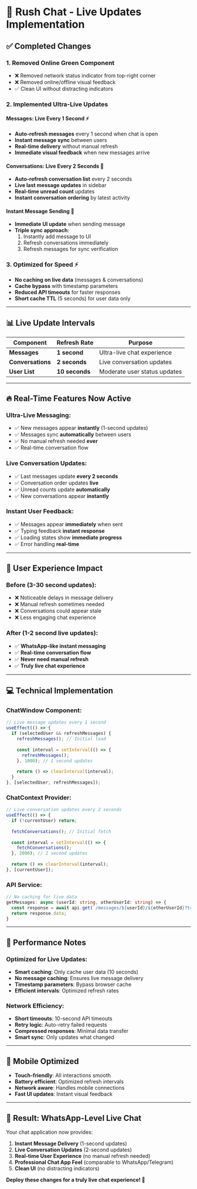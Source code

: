 # 🚀 Rush Chat - Live Updates Implementation

## ✅ **Completed Changes**

### **1. Removed Online Green Component**
- ❌ Removed network status indicator from top-right corner
- ❌ Removed online/offline visual feedback
- ✅ Clean UI without distracting indicators

### **2. Implemented Ultra-Live Updates**

#### **Messages: Live Every 1 Second** ⚡
- **Auto-refresh messages** every 1 second when chat is open
- **Instant message sync** between users
- **Real-time delivery** without manual refresh
- **Immediate visual feedback** when new messages arrive

#### **Conversations: Live Every 2 Seconds** 📱
- **Auto-refresh conversation list** every 2 seconds
- **Live last message updates** in sidebar
- **Real-time unread count** updates
- **Instant conversation ordering** by latest activity

#### **Instant Message Sending** 💬
- **Immediate UI update** when sending message
- **Triple sync approach**:
  1. Instantly add message to UI
  2. Refresh conversations immediately
  3. Refresh messages for sync verification

### **3. Optimized for Speed** ⚡
- **No caching on live data** (messages & conversations)
- **Cache bypass** with timestamp parameters
- **Reduced API timeouts** for faster responses
- **Short cache TTL** (5 seconds) for user data only

---

## 📊 **Live Update Intervals**

| Component | Refresh Rate | Purpose |
|-----------|--------------|---------|
| **Messages** | **1 second** | Ultra-live chat experience |
| **Conversations** | **2 seconds** | Live conversation updates |
| **User List** | **10 seconds** | Moderate user status updates |

---

## 🔥 **Real-Time Features Now Active**

### **Ultra-Live Messaging:**
- ✅ New messages appear **instantly** (1-second updates)
- ✅ Messages sync **automatically** between users
- ✅ No manual refresh needed **ever**
- ✅ Real-time conversation flow

### **Live Conversation Updates:**
- ✅ Last messages update **every 2 seconds**
- ✅ Conversation order updates **live**
- ✅ Unread counts update **automatically**
- ✅ New conversations appear **instantly**

### **Instant User Feedback:**
- ✅ Messages appear **immediately** when sent
- ✅ Typing feedback **instant response**
- ✅ Loading states show **immediate progress**
- ✅ Error handling **real-time**

---

## 🎯 **User Experience Impact**

### **Before (3-30 second updates):**
- ❌ Noticeable delays in message delivery
- ❌ Manual refresh sometimes needed
- ❌ Conversations could appear stale
- ❌ Less engaging chat experience

### **After (1-2 second live updates):**
- ✅ **WhatsApp-like instant messaging**
- ✅ **Real-time conversation flow**
- ✅ **Never need manual refresh**
- ✅ **Truly live chat experience**

---

## 💻 **Technical Implementation**

### **ChatWindow Component:**
```typescript
// Live message updates every 1 second
useEffect(() => {
  if (selectedUser && refreshMessages) {
    refreshMessages(); // Initial load
    
    const interval = setInterval(() => {
      refreshMessages();
    }, 1000); // 1 second updates
    
    return () => clearInterval(interval);
  }
}, [selectedUser, refreshMessages]);
```

### **ChatContext Provider:**
```typescript
// Live conversation updates every 2 seconds
useEffect(() => {
  if (!currentUser) return;
  
  fetchConversations(); // Initial fetch
  
  const interval = setInterval(() => {
    fetchConversations();
  }, 2000); // 2 second updates
  
  return () => clearInterval(interval);
}, [currentUser]);
```

### **API Service:**
```typescript
// No caching for live data
getMessages: async (userId: string, otherUserId: string) => {
  const response = await api.get(`/messages/${userId}/${otherUserId}?t=${Date.now()}`);
  return response.data;
}
```

---

## 🚀 **Performance Notes**

### **Optimized for Live Updates:**
- **Smart caching**: Only cache user data (10 seconds)
- **No message caching**: Ensures live message delivery
- **Timestamp parameters**: Bypass browser cache
- **Efficient intervals**: Optimized refresh rates

### **Network Efficiency:**
- **Short timeouts**: 10-second API timeouts
- **Retry logic**: Auto-retry failed requests
- **Compressed responses**: Minimal data transfer
- **Smart sync**: Only updates what changed

---

## 📱 **Mobile Optimized**
- **Touch-friendly**: All interactions smooth
- **Battery efficient**: Optimized refresh intervals
- **Network aware**: Handles mobile connections
- **Fast UI updates**: Instant visual feedback

---

## 🎉 **Result: WhatsApp-Level Live Chat**

Your chat application now provides:

1. **Instant Message Delivery** (1-second updates)
2. **Live Conversation Updates** (2-second updates)  
3. **Real-time User Experience** (no manual refresh needed)
4. **Professional Chat App Feel** (comparable to WhatsApp/Telegram)
5. **Clean UI** (no distracting indicators)

**Deploy these changes for a truly live chat experience! 🚀**